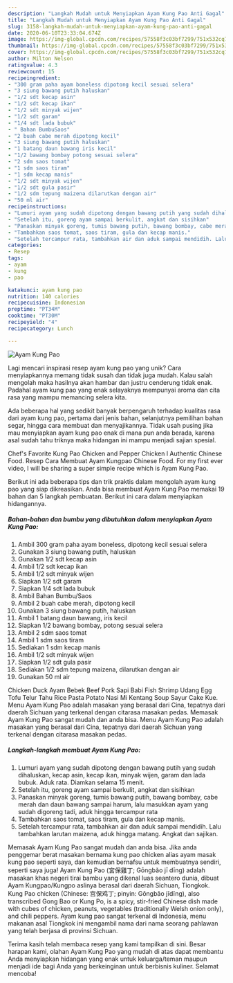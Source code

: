 ```yaml
---
description: "Langkah Mudah untuk Menyiapkan Ayam Kung Pao Anti Gagal"
title: "Langkah Mudah untuk Menyiapkan Ayam Kung Pao Anti Gagal"
slug: 3158-langkah-mudah-untuk-menyiapkan-ayam-kung-pao-anti-gagal
date: 2020-06-10T23:33:04.674Z
image: https://img-global.cpcdn.com/recipes/57558f3c03bf7299/751x532cq70/ayam-kung-pao-foto-resep-utama.jpg
thumbnail: https://img-global.cpcdn.com/recipes/57558f3c03bf7299/751x532cq70/ayam-kung-pao-foto-resep-utama.jpg
cover: https://img-global.cpcdn.com/recipes/57558f3c03bf7299/751x532cq70/ayam-kung-pao-foto-resep-utama.jpg
author: Milton Nelson
ratingvalue: 4.3
reviewcount: 15
recipeingredient:
- "300 gram paha ayam boneless dipotong kecil sesuai selera"
- "3 siung bawang putih haluskan"
- "1/2 sdt kecap asin"
- "1/2 sdt kecap ikan"
- "1/2 sdt minyak wijen"
- "1/2 sdt garam"
- "1/4 sdt lada bubuk"
- " Bahan BumbuSaos"
- "2 buah cabe merah dipotong kecil"
- "3 siung bawang putih haluskan"
- "1 batang daun bawang iris kecil"
- "1/2 bawang bombay potong sesuai selera"
- "2 sdm saos tomat"
- "1 sdm saos tiram"
- "1 sdm kecap manis"
- "1/2 sdt minyak wijen"
- "1/2 sdt gula pasir"
- "1/2 sdm tepung maizena dilarutkan dengan air"
- "50 ml air"
recipeinstructions:
- "Lumuri ayam yang sudah dipotong dengan bawang putih yang sudah dihaluskan, kecap asin, kecap ikan, minyak wijen, garam dan lada bubuk. Aduk rata. Diamkan selama 15 menit."
- "Setelah itu, goreng ayam sampai berkulit, angkat dan sisihkan"
- "Panaskan minyak goreng, tumis bawang putih, bawang bombay, cabe merah dan daun bawang sampai harum, lalu masukkan ayam yang sudah digoreng tadi, aduk hingga tercampur rata"
- "Tambahkan saos tomat, saos tiram, gula dan kecap manis."
- "Setelah tercampur rata, tambahkan air dan aduk sampai mendidih. Lalu tambahkan larutan maizena, aduk hingga matang. Angkat dan sajikan."
categories:
- Resep
tags:
- ayam
- kung
- pao

katakunci: ayam kung pao 
nutrition: 140 calories
recipecuisine: Indonesian
preptime: "PT34M"
cooktime: "PT30M"
recipeyield: "4"
recipecategory: Lunch

---
```



![Ayam Kung Pao](https://img-global.cpcdn.com/recipes/57558f3c03bf7299/751x532cq70/ayam-kung-pao-foto-resep-utama.jpg)

Lagi mencari inspirasi resep ayam kung pao yang unik? Cara menyiapkannya memang tidak susah dan tidak juga mudah. Kalau salah mengolah maka hasilnya akan hambar dan justru cenderung tidak enak. Padahal ayam kung pao yang enak selayaknya mempunyai aroma dan cita rasa yang mampu memancing selera kita.

Ada beberapa hal yang sedikit banyak berpengaruh terhadap kualitas rasa dari ayam kung pao, pertama dari jenis bahan, selanjutnya pemilihan bahan segar, hingga cara membuat dan menyajikannya. Tidak usah pusing jika mau menyiapkan ayam kung pao enak di mana pun anda berada, karena asal sudah tahu triknya maka hidangan ini mampu menjadi sajian spesial.

Chef&#39;s Favorite Kung Pao Chicken and Pepper Chicken l Authentic Chinese Food. Resep Cara Membuat Ayam Kungpao Chinese Food. For my first ever video, I will be sharing a super simple recipe which is Ayam Kung Pao.


Berikut ini ada beberapa tips dan trik praktis dalam mengolah ayam kung pao yang siap dikreasikan. Anda bisa membuat Ayam Kung Pao memakai 19 bahan dan 5 langkah pembuatan. Berikut ini cara dalam menyiapkan hidangannya.

<!--inarticleads1-->

##### Bahan-bahan dan bumbu yang dibutuhkan dalam menyiapkan Ayam Kung Pao:

1. Ambil 300 gram paha ayam boneless, dipotong kecil sesuai selera
1. Gunakan 3 siung bawang putih, haluskan
1. Gunakan 1/2 sdt kecap asin
1. Ambil 1/2 sdt kecap ikan
1. Ambil 1/2 sdt minyak wijen
1. Siapkan 1/2 sdt garam
1. Siapkan 1/4 sdt lada bubuk
1. Ambil  Bahan Bumbu/Saos
1. Ambil 2 buah cabe merah, dipotong kecil
1. Gunakan 3 siung bawang putih, haluskan
1. Ambil 1 batang daun bawang, iris kecil
1. Siapkan 1/2 bawang bombay, potong sesuai selera
1. Ambil 2 sdm saos tomat
1. Ambil 1 sdm saos tiram
1. Sediakan 1 sdm kecap manis
1. Ambil 1/2 sdt minyak wijen
1. Siapkan 1/2 sdt gula pasir
1. Sediakan 1/2 sdm tepung maizena, dilarutkan dengan air
1. Gunakan 50 ml air


Chicken Duck Ayam Bebek Beef Pork Sapi Babi Fish Shrimp Udang Egg Tofu Telur Tahu Rice Pasta Potato Nasi Mi Kentang Soup Sayur Cake Kue. Menu Ayam Kung Pao adalah masakan yang berasal dari Cina, tepatnya dari daerah Sichuan yang terkenal dengan citarasa masakan pedas. Memasak Ayam Kung Pao sangat mudah dan anda bisa. Menu Ayam Kung Pao adalah masakan yang berasal dari Cina, tepatnya dari daerah Sichuan yang terkenal dengan citarasa masakan pedas. 

<!--inarticleads2-->

##### Langkah-langkah membuat Ayam Kung Pao:

1. Lumuri ayam yang sudah dipotong dengan bawang putih yang sudah dihaluskan, kecap asin, kecap ikan, minyak wijen, garam dan lada bubuk. Aduk rata. Diamkan selama 15 menit.
1. Setelah itu, goreng ayam sampai berkulit, angkat dan sisihkan
1. Panaskan minyak goreng, tumis bawang putih, bawang bombay, cabe merah dan daun bawang sampai harum, lalu masukkan ayam yang sudah digoreng tadi, aduk hingga tercampur rata
1. Tambahkan saos tomat, saos tiram, gula dan kecap manis.
1. Setelah tercampur rata, tambahkan air dan aduk sampai mendidih. Lalu tambahkan larutan maizena, aduk hingga matang. Angkat dan sajikan.


Memasak Ayam Kung Pao sangat mudah dan anda bisa. Jika anda penggemar berat masakan bernama kung pao chicken alias ayam masak kung pao seperti saya, dan kemudian bernafsu untuk membuatnya sendiri, seperti saya juga! Ayam Kung Pao (宮保雞丁; Gōngbǎo jī dīng) adalah masakan khas negeri tirai bambu yang dikenal luas seantero dunia, dibuat Ayam Kungpao/Kungpo aslinya berasal dari daerah Sichuan, Tiongkok. Kung Pao chicken (Chinese: 宫保鸡丁; pinyin: Gōngbǎo jīdīng), also transcribed Gong Bao or Kung Po, is a spicy, stir-fried Chinese dish made with cubes of chicken, peanuts, vegetables (traditionally Welsh onion only), and chili peppers. Ayam kung pao sangat terkenal di Indonesia, menu makanan asal Tiongkok ini mengambil nama dari nama seorang pahlawan yang telah berjasa di provinsi Sichuan. 

Terima kasih telah membaca resep yang kami tampilkan di sini. Besar harapan kami, olahan Ayam Kung Pao yang mudah di atas dapat membantu Anda menyiapkan hidangan yang enak untuk keluarga/teman maupun menjadi ide bagi Anda yang berkeinginan untuk berbisnis kuliner. Selamat mencoba!
